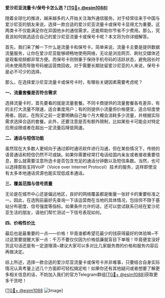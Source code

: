**爱沙尼亚流量卡/保号卡怎么选？[[TG💪+ @esim1088](https://t.me/s/esim1088)]**

随着全球化的推进，越来越多的人开始关注海外通信服务。对于经常往来于中国与爱沙尼亚的朋友来说，选择一款合适的爱沙尼亚流量卡或保号卡显得尤为重要。这两类卡不仅能满足你在异国他乡的通信需求，还能帮助你节省不少费用。那么，究竟该如何挑选适合自己的爱沙尼亚流量卡或保号卡呢？本文将为你详细解答。

首先，我们来了解一下什么是流量卡和保号卡。简单来说，流量卡主要是提供数据流量服务，让你在爱沙尼亚能够顺畅地使用网络，无论是浏览网页、刷社交媒体还是观看视频都非常方便。而保号卡则侧重于保持手机号码的活跃状态，避免因长时间未使用而导致号码被运营商回收。对于需要长期驻留爱沙尼亚的人来说，保号卡是必不可少的选择。

那么，在选择爱沙尼亚流量卡或保号卡时，有哪些关键因素需要考虑呢？

**一、流量套餐是否符合需求**

选择流量卡时，首先要看的就是流量套餐。不同卡商提供的流量套餐各有差异，有的主打大流量不限速，适合重度用户；有的则提供小流量但价格便宜，适合轻度使用者。因此，在购买之前一定要明确自己每个月大概会消耗多少流量，并根据实际需求选择合适的套餐。此外，还要注意是否有额外限制，比如某些卡可能会对特定应用设限或者在超出一定流量后降低网速。

**二、通话与短信功能**

虽然现在大多数人更倾向于通过即时通讯软件进行沟通，但在某些情况下，传统的语音通话和短信仍然不可或缺。如果你需要经常打电话给国内亲友或者接收重要信息，那么就需要注意所选卡是否包含充足的通话分钟数以及短信条数。当然，也可以选择那些支持VoIP（Voice over Internet Protocol）技术的服务，这样即使没有太多本地通话资源也能实现低成本通话。

**三、覆盖范围与信号质量**

无论是在城市中心还是偏远地区，良好的网络覆盖都是衡量一张好卡的重要标准之一。因此，在选购前最好先查询一下该运营商在当地的具体情况，包括但不限于基站分布密度、信号强度等指标。如果条件允许的话，还可以尝试联系已经在爱沙尼亚生活的朋友，请他们帮忙测试一下信号表现如何。

**四、价格性价比**

最后也是最重要的一点——价格！毕竟谁都希望花最少的钱获得最好的体验嘛~不过这里要提醒大家一点：千万不要仅仅因为价格低廉就盲目下单哦！毕竟便宜没好货这句话还是有一定道理滴~建议大家可以多对比几家服务商的价格和服务内容后再做决定。

综上所述，选择一款合适的爱沙尼亚流量卡或保号卡并非难事，只要结合自身实际情况认真考量上述几个方面即可轻松搞定啦！如果你还有其他疑问或者想要了解更多相关信息的话，不妨加入我们的官方Telegram群组[[TG💪+ @esim1088](https://t.me/s/esim1088)]获取更多干货吧！

[[TG💪+ @esim1088](https://t.me/s/esim1088) ![Image](https://i.postimg.cc/4NQfJmqS/Snipaste-2025-05-13-00-14-12.png)]